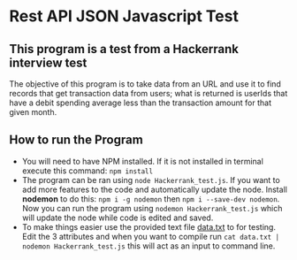# Rest API JSON Javascript Test

## This program is a test from a Hackerrank interview test
The objective of this program is to take data from an URL and use it to find records that get transaction data from users; what is returned is userIds that have a debit spending average less than the transaction amount for that given month.

## How to run the Program
* You will need to have NPM installed. If it is not installed in terminal execute this command: `npm install`
* The program can be ran using `node Hackerrank_test.js`. If you want to add more features to the code and automatically update the node. Install **nodemon** to do this: `npm i -g nodemon` then `npm i --save-dev nodemon`. Now you can run the program using `nodemon Hackerrank_test.js` which will update the node while code is edited and saved.
* To make things easier use the provided text file [data.txt](data.txt) to for testing. Edit the 3 attributes and when you want to compile run `cat data.txt | nodemon Hackerrank_test.js` this will act as an input to command line.